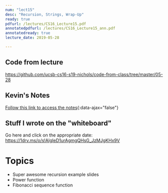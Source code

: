 ```yaml
---
num: "lect15"
desc: "Recursion, Strings, Wrap-Up"
ready: true
pdfurl: /lectures/CS16_Lecture15.pdf
annotatedpdfurl: /lectures/CS16_Lecture15_ann.pdf
annotatedready: true
lecture_date: 2019-05-28

---
```


## Code from lecture

<https://github.com/ucsb-cs16-s19-nichols/code-from-class/tree/master/05-28>

## Kevin's Notes

[Follow this link to access the notes](/lectures/CS16_Lecture15_Notes.docx){:data-ajax="false"}

## Stuff I wrote on the "whiteboard"

Go here and click on the appropriate date:
<https://1drv.ms/o/s!AlgIeD1urAgmgQHsG_JzMJgKHx9V>

# Topics

- Super awesome recursion example slides
- Power function
- Fibonacci sequence function
